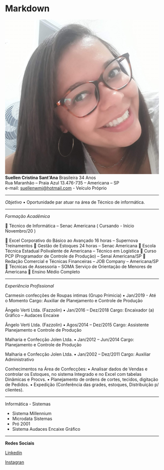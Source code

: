 # Markdown
![Maikdonw](imagem/suellen.jpg)
**Suellen Cristina Sant'Ana**
Brasileira            34 Anos                                                                            
Rua Maranhão  – Praia Azul    13.476-735 – Americana – SP  
e-mail: suellenwmj@hotmail.com    - Veículo Próprio                                                          
________________________________________
*Objetivo*
▪	Oportunidade par atuar na área de Técnico de informática. 
________________________________________
*Formação Acadêmica*
           
	Técnico de Informática – Senac Americana ( Cursando - Início Novembro/20 )

	Excel Corporativo do Básico ao Avançado 16 horas – Supernova Treinamentos 
	Gestão de Estoques 24 horas – Senac Americana
	Escola Técnica Estadual Polivalente de Americana – Técnico em Logística 
	Curso PCP (Programador de Controle de Produção) – Senai Americana/SP
	Redação Comercial e Técnicas Financeiras – JOB Company – Americana/SP
	Técnicas de Assessoria – SOMA Serviço de Orientação de Menores de Americana 
	Ensino Médio Completo
________________________________________
*Experiência Profissional*

Carmesin confecções de Roupas intimas (Grupo Primicia)
▪	Jan/2019  - Até o Momento
Cargo: Auxiliar de Planejamento e Controle de Produção

Ângelo Verti Ltda. (Fazzolin)
▪	Jan/2016 – Dez/2018
Cargo: Encaixador (a) Gráfico – Audaces Encaixe

Ângelo Verti Ltda. (Fazzolin)
▪	Agos/2014 – Dez/2015
Cargo: Assistente Planejamento e Controle de Produção

Malharia e Confecção Jolen Ltda.
▪	Jan/2012 – Jun/2014
Cargo: Planejamento e Controle de Produção 

Malharia e Confecção Jolen Ltda.
▪	Jan/2002 – Dez/2011
Cargo: Auxiliar Administrativo

Conhecimentos na Área de Confecções:
▪	Analisar dados de Vendas e controlar os Estoques, no sistema Integrado e no Excel com tabelas Dinâmicas e Procvs.
▪	Planejamento de ordens de cortes, tecidos, digitação de Pedidos.
▪	Expedição (Conferência das grades, estoques, Distribuição p/ clientes).
________________________________________
Informática - Sistemas
- Sistema Millennium
- Microdata Sistemas 
- Pró 2001
- Sistema Audaces Encaixe Gráfico

________________________________________
**Redes Sociais**

[Linkedin](https://www.linkedin.com/in/suellen-sant-ana-b148bbb3/)

[Instagran](https://www.instagram.com/suellen.sant_ana/)

